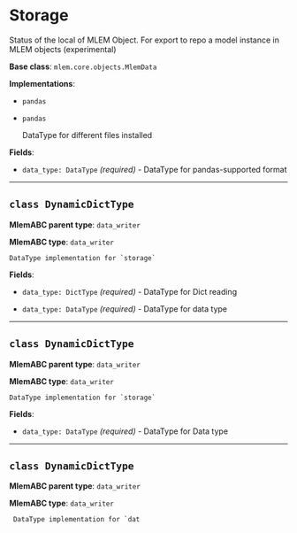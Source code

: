# Storage

Status of the local of MLEM Object. For export to repo a model instance in MLEM objects (experimental)

**Base class**: `mlem.core.objects.MlemData`

**Implementations**:

- `pandas`

- `pandas`

    DataType for different files installed

**Fields**:

- `data_type: DataType` _(required)_ - DataType for pandas-supported format

---

## `class DynamicDictType`

**MlemABC parent type**: `data_writer`

**MlemABC type**: `data_writer`

    DataType implementation for `storage`

**Fields**:

- `data_type: DictType` _(required)_ - DataType for Dict reading

- `data_type: DataType` _(required)_ - DataType for data type

---

## `class DynamicDictType`

**MlemABC parent type**: `data_writer`

**MlemABC type**: `data_writer`

    DataType implementation for `storage`

**Fields**:

- `data_type: DataType` _(required)_ - DataType for Data type

---

## `class DynamicDictType`

**MlemABC parent type**: `data_writer`

**MlemABC type**: `data_writer`

     DataType implementation for `dat